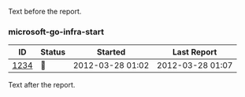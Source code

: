 Text before the report.

<!-- BEGIN section generated by go-infra './cmd/releasego report'. -->

### microsoft-go-infra-start

| ID | Status | Started | Last Report |
| --- | --- | --- | --- |
| [1234](https://example.org/) | 🏃 | 2012-03-28 01:02 | 2012-03-28 01:07 |

<!-- DATA [
  {
    "ID": "1234",
    "Version": "",
    "Name": "microsoft-go-infra-start",
    "URL": "https://example.org/",
    "Status": "🏃",
    "LastUpdate": "2012-03-28T01:07:03Z",
    "StartTime": "2012-03-28T01:02:03Z"
  }
] DATA -->
<!-- END section generated by go-infra './cmd/releasego report'. -->

Text after the report.